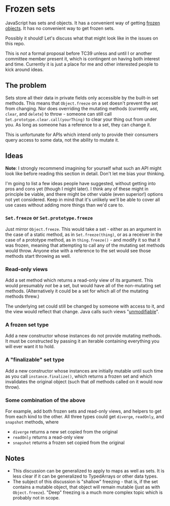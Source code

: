 # Frozen sets

JavaScript has sets and objects. It has a convenient way of getting [frozen objects](https://developer.mozilla.org/en-US/docs/Web/JavaScript/Reference/Global_Objects/Object/freeze). It has no convenient way to get frozen sets.

Possibly it should! Let's discuss what that might look like in the issues on this repo.

This is _not_ a formal proposal before TC39 unless and until I or another committee member present it, which is contingent on having both interest and time. Currently it is just a place for me and other interested people to kick around ideas.


## The problem

Sets store all their data in private fields only accessible by the built-in set methods. This means that `Object.freeze` on a set doesn't prevent the set from changing. Nor does overriding the mutating methods (currently `add`, `clear`, and `delete`) to throw - someone can still call `Set.prototype.clear.call(yourThing)` to clear your thing out from under you. As long as someone has a reference to a set, they can change it.

This is unfortunate for APIs which intend only to provide their consumers query access to some data, not the ability to mutate it.


## Ideas

**Note**: I strongly recommend imagining for yourself what such an API might look like before reading this section in detail. Don't let me bias your thinking.

I'm going to list a few ideas people have suggested, without getting into pros and cons yet (though I might later). I think any of these might in principle be viable, and there might be other viable (even superior!) options not yet considered. Keep in mind that it's unlikely we'll be able to cover all use cases without adding more things than we'd care to.


### `Set.freeze` or `Set.prototype.freeze`

Just mirror `Object.freeze`. This would take a set - either as an argument in the case of a static method, as in `Set.freeze(thing)`, or as a receiver in the case of a prototype method, as in `thing.freeze()` - and modify it so that it was frozen, meaning that attempting to call any of the mutating set methods would throw. Anyone else with a reference to the set would see those methods start throwing as well.


### Read-only views

Add a set method which returns a read-only view of its argument. This would presumably _not_ be a set, but would have all of the non-mutating set methods. (Alternatively it could be a set for which all of the mutating methods threw.)

The underlying set could still be changed by someone with access to it, and the view would reflect that change. Java calls such views "[unmodifiable](https://docs.oracle.com/javase/8/docs/technotes/guides/collections/overview.html)".


### A frozen set type

Add a new constructor whose instances do not provide mutating methods. It must be constructed by passing it an iterable containing everything you will ever want it to hold.


### A "finalizable" set type

Add a new constructor whose instances are initially mutable until such time as you call `instance.finalize()`, which returns a frozen set and which invalidates the original object (such that _all_ methods called on it would now throw).


### Some combination of the above

For example, add both frozen sets and read-only views, and helpers to get from each kind to the other. All three types could get `diverge`, `readOnly`, and `snapshot` methods, where 

- `diverge` returns a new set copied from the original
- `readOnly` returns a read-only view
- `snapshot` returns a frozen set copied from the original


## Notes

- This discussion can be generalized to apply to maps as well as sets. It is less clear if it can be generalized to TypedArrays or other data types.
- The subject of this discussion is "shallow" freezing - that is, if the set contains a mutable object, that object will remain mutable (just as with `Object.freeze`). "Deep" freezing is a much more complex topic which is probably not in scope.
